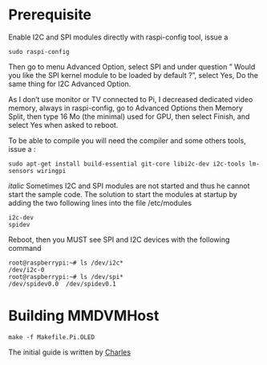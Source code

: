 # Prerequisite 

Enable I2C and SPI modules directly with raspi-config tool, issue a
```
sudo raspi-config
```

Then go to menu Advanced Option, select SPI and under question ” Would you like the SPI kernel module to be loaded by default ?”, select Yes, Do the same thing for I2C Advanced Option.

As I don’t use monitor or TV connected to Pi, I decreased dedicated video memory, always in raspi-config, go to Advanced Options then Memory Split, then type 16 Mo (the minimal) used for GPU, then select Finish, and select Yes when asked to reboot.

To be able to compile you will need the compiler and some others tools, issue a :

```
sudo apt-get install build-essential git-core libi2c-dev i2c-tools lm-sensors wiringpi
```
*italic* Sometimes I2C and SPI modules are not started and thus he cannot start the sample code. The solution to start the modules at startup by adding the two following lines into the file /etc/modules

```
i2c-dev
spidev
```
Reboot, then you MUST see SPI and I2C devices with the following command

```
root@raspberrypi:~# ls /dev/i2c*
/dev/i2c-0
root@raspberrypi:~# ls /dev/spi*
/dev/spidev0.0  /dev/spidev0.1
```

# Building MMDVMHost
```
make -f Makefile.Pi.OLED
```

The initial guide is written by [Charles](http://hallard.me/adafruit-oled-display-driver-for-pi/)
